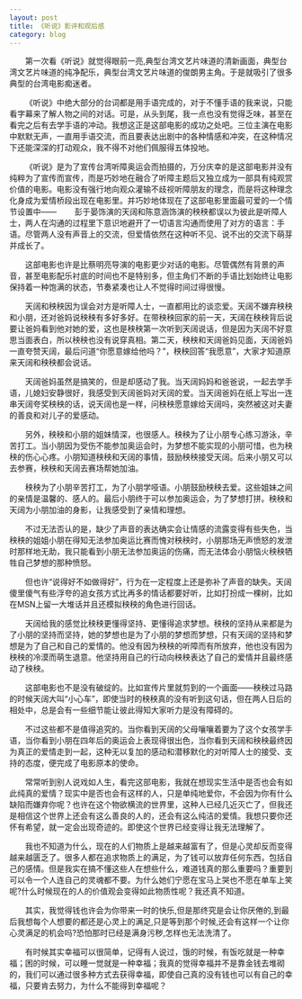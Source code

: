 ```yaml
---
layout: post
title: 《听说》影评和观后感
category: blog
---
```


&#8195;&#8195;第一次看《听说》就觉得眼前一亮,典型台湾文艺片味道的清新画面，典型台湾文艺片味道的纯净配乐，典型台湾文艺片味道的俊朗男主角。于是就吸引了很多典型的台湾电影痴迷者。  

&#8195;&#8195;《听说》中绝大部分的台词都是用手语完成的，对于不懂手语的我来说，只能看字幕来了解人物之间的对话。可是，从头到尾，我一点也没有觉得乏味，甚至在看完之后有去学手语的冲动。我想这正是这部电影的成功之处吧。三位主演在电影中默默无声，一直用手语交流，而且要表达出剧中的各种情感和冲突，在这种情况下还能深深的打动观众，我不得不对他们佩服得五体投地。  
 
&#8195;&#8195;《听说》是为了宣传台湾听障奥运会而拍摄的，万分庆幸的是这部电影并没有纯粹为了宣传而宣传，而是巧妙地在融合了听障主题后又独立成为一部具有纯观赏价值的电影。电影没有强行地向观众灌输不歧视听障朋友的理念，而是将这种理念化身成为爱情桥段出现在电影里。并巧妙地体现在了这部电影里面最可爱的一个情节设置中—— 
&#8195;&#8195;彭于晏饰演的天阔和陈意涵饰演的秧秧都误以为彼此是听障人士，两人在沟通的过程里下意识地避开了一切语言沟通而使用了对方的语言：手语。尽管两人没有声音上的交流，但爱情依然在这种听不见、说不出的交流下萌芽并成长了。  

&#8195;&#8195;这部电影也许是比蔡明亮导演的电影更少对话的电影。尽管偶然有背景的声音，甚至电影配乐衬底的时间也不是特别多，但主角们不断的手语比划始终让电影保持着一种饱满的状态，节奏紧凑也让人不觉得时间过得很慢。  

&#8195;&#8195;天阔和秧秧因为误会对方是听障人士，一直都用比的谈恋爱。天阔不嫌弃秧秧和小朋，还对爸妈说秧秧有多好多好。在带秧秧回家的前一天，天阔在秧秧背后说要让爸妈看到他对她的爱，这也是秧秧第一次听到天阔说话，但是因为天阔不好意思当面表白，所以秧秧也没有说穿真相。第二天，秧秧和天阔爸妈见面，天阔爸妈一直夸赞天阔，最后问道“你愿意嫁给他吗？”，秧秧回答“我愿意”，大家才知道原来天阔和秧秧都会说话。  

&#8195;&#8195;天阔爸妈虽然是搞笑的，但是却感动了我。当天阔妈妈和爸爸说，一起去学手语，儿媳妇安静很好，我感受到天阔爸妈对天阔的爱。当天阔爸妈在纸上写出一连串天阔夸奖秧秧的话，说天阔也是一样，问秧秧愿意嫁给天阔吗，突然被这对夫妻的善良和对儿子的爱感动。  

&#8195;&#8195;另外，秧秧和小朋的姐妹情深，也很感人。秧秧为了让小朋专心练习游泳，辛苦打工。当小朋因为受伤不能参加奥运会时，为梦想不能实现的小朋可惜，也为秧秧的伤心心疼。小朋知道秧秧和天阔的事情，鼓励秧秧接受天阔。后来小朋又可以去参赛，秧秧和天阔去赛场帮她加油。  

&#8195;&#8195;秧秧为了小朋辛苦打工，为了小朋学哑语。小朋鼓励秧秧去爱。这些姐妹之间的亲情是温馨的、感人的。最后小朋终于可以参加奥运会，为了梦想打拼。秧秧和天阔为小朋加油的身影，让我感受到了亲情和理想。   

&#8195;&#8195;不过无法否认的是，缺少了声音的表达确实会让情感的流露变得有些失色，当秧秧的姐姐小朋在得知无法参加奥运比赛而愧对秧秧时，小朋那场无声愤怒的发泄时那样地无助，我只能看到小朋无法参加奥运的伤痛，而无法体会小朋恼火秧秧牺牲自己梦想的那种愤怒。   

&#8195;&#8195;但也许“说得好不如做得好”，行为在一定程度上还是弥补了声音的缺失。天阔傻里傻气有些浮夸的追女孩方式比再多的情话都要好听，比如打扮成一棵树，比如在MSN上留一大堆话并且还模拟秧秧的角色进行回话。   

&#8195;&#8195;天阔给我的感觉比秧秧更懂得坚持、更懂得追求梦想。秧秧的坚持从来都是为了小朋的坚持而坚持，她的梦想也是为了小朋的梦想而梦想，只有天阔的坚持和梦想是为了自己和自己的爱情的。他没有因为秧秧的听障而有所放弃，他也没有因为秧秧的冷漠而萌生退意。他坚持用自己的行动向秧秧表达了自己的爱情并且最终感动了秧秧。   

&#8195;&#8195;这部电影也不是没有破绽的。比如宣传片里就剪到的一个画面——秧秧过马路的时候天阔大叫“小心车”，即使当时的秧秧真的没有听到这句话，但在两人日后的相处中，总是会有一些细节能让彼此得知大家听力是没有障碍的。  
 
&#8195;&#8195;不过这些都不是值得追究的。当你看到天阔的父母嚷嚷着要为了这个女孩学手语，当你看到小朋在四年后的奥运会上表现得很出色，当你看到天阔和秧秧最终因为真正的爱情走到一起，这种无以复加的感动和潜移默化的对听障人士的接受、支持的态度，便完成了电影原本的使命。    

&#8195;&#8195;常常听到别人说戏如人生，看完这部电影，我就在想现实生活中是否也会有如此纯真的爱情？现实中是否也会有这样的人，只是单纯地爱你，不会因为你有什么缺陷而嫌弃你呢？也许在这个物欲横流的世界里，这种人已经几近灭亡了，但我还是相信这个世界上还会有这么善良的人的，还会有这么纯洁的爱情。我想只要你还怀有希望，就一定会出现奇迹的。即使这个世界已经变得让我无法理解了。   

&#8195;&#8195;我也不知道为什么，现在的人们物质上是越来越富有了，但是心灵却反而变得越来越匮乏了。很多人都在追求物质上的满足，为了钱可以放弃任何东西，包括自己的感情。但是我实在搞不懂这些人在想些什么，难道钱真的那么重要吗？重要到可以令一个人连自己的灵魂都不要。为什么她们宁愿在宝马上哭也不愿在单车上笑呢?什么时候现在的人的价值观会变得如此物质性呢？我还真不知道。   

&#8195;&#8195;其实，我觉得钱也许会为你带来一时的快乐,但是那终究是会让你厌倦的,到最后我想每个人想要的都还是心灵上的满足,只是等到那个时候,还会有这样一个让你心灵满足的机会吗?恐怕那时已经是满身污秽,怎样也无法洗清了。   

&#8195;&#8195;有时候其实幸福可以很简单，记得有人说过，饿的时候，有饭吃就是一种幸福；困的时候，可以睡一觉就是一种幸福；我真的觉得幸福并不是靠金钱去堆砌的，我们可以通过很多种方式去获得幸福，即使自己真的没有钱也可以有自己的幸福，只要肯去努力，为什么不能得到幸福呢？   

